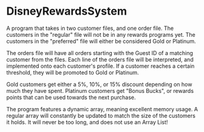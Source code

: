 # DisneyRewardsSystem
A program that takes in two customer files, and one order file. The customers in the "regular" file will not be in any rewards programs yet. The customers in the "preferred" file will either be considered Gold or Platinum.

The orders file will have all orders starting with the Guest ID of a matching customer from the files. 
Each line of the orders file will be interpreted, and implemented onto each customer's profile. If a customer reaches a certain threshold, they will be promoted to Gold or Platinum.

Gold customers get either a 5%, 10%, or 15% discount depending on how much they have spent. Platinum customers get "Bonus Bucks", or rewards points that can be used towards the next purchase.

The program features a dynamic array, meaning excellent memory usage. A regular array will constantly be updated to match the size of the customers it holds. It will never be too long, and does not use an Array List!
